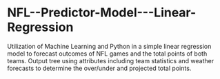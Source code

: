 # NFL--Predictor-Model---Linear-Regression
Utilization of Machine Learning and Python in a simple linear regression model to forecast outcomes of NFL games and the total points of both teams. Output tree using attributes including team statistics and weather forecasts to determine the over/under and projected total points.
